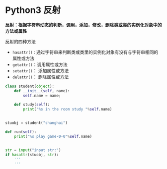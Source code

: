 # Python3 反射

**反射：根据字符串动态的判断，调用，添加，修改，删除类或类的实例化对象中的方法或属性**

反射的四种方法

* `hasattr()` : 通过字符串来判断类或类里的实例化对象有没有与字符串相同的属性或方法
* `getattr()`：调用属性或方法
* `setattr()`： 添加属性或方法
* `delattr()`： 删除属性或方法

```python
class student(object):
    def __init__(self, name):
        self.name = name;
        
    def study(self):
        print("%s in the room study "%self.name)
  

stuobj = student("shanghai")

def run(self):
    print("%s play game-0-0"%self.name)
    
 
str = input("input str:")
if hasattr(stuobj, str):
    '''
    '''
```

